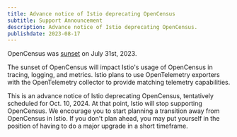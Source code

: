 ```yaml
---
title: Advance notice of Istio deprecating OpenCensus
subtitle: Support Announcement
description: Advance notice of Istio deprecating OpenCensus.
publishdate: 2023-08-17
---
```


OpenCensus was [sunset](https://opentelemetry.io/blog/2023/sunsetting-opencensus) on July 31st, 2023.

The sunset of OpenCensus will impact Istio's usage of OpenCensus in tracing, logging, and metrics. Istio
plans to use OpenTelemetry exporters with the OpenTelemetry collector to provide matching telemetry capabilities.

This is an advance notice of Istio deprecating OpenCensus, tentatively scheduled for Oct. 10, 2024.
At that point, Istio will stop supporting OpenCensus. We encourage you to start planning a transition away
from OpenCensus in Istio. If you don't plan ahead, you may put yourself in the position of having to do a major upgrade in a short timeframe.
